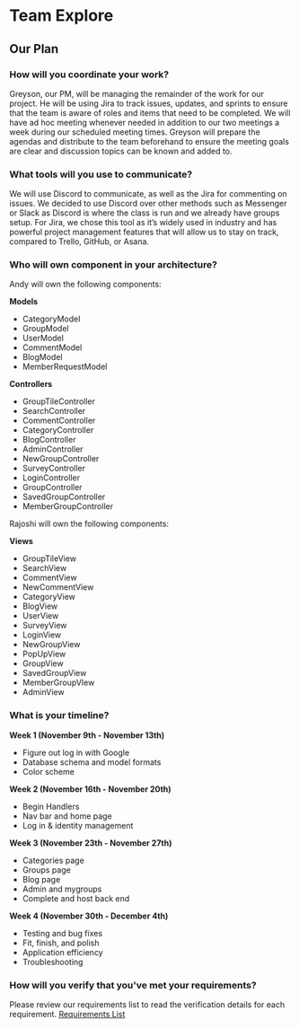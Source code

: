 # Team Explore

## Our Plan

### How will you coordinate your work?

Greyson, our PM, will be managing the remainder of the work for our project. He will be using Jira to track issues, updates, and sprints to ensure that the team is aware of roles and items that need to be completed. We will have ad hoc meeting whenever needed in addition to our two meetings a week during our scheduled meeting times. Greyson will prepare the agendas and distribute to the team beforehand to ensure the meeting goals are clear and discussion topics can be known and added to.

### What tools will you use to communicate?

We will use Discord to communicate, as well as the Jira for commenting on issues. We decided to use Discord over other methods such as Messenger or Slack as Discord is where the class is run and we already have groups setup. For Jira, we chose this tool as it’s widely used in industry and has powerful project management features that will allow us to stay on track, compared to Trello, GitHub, or Asana.

### Who will own component in your architecture?

Andy will own the following components:

**Models**
* CategoryModel
* GroupModel
* UserModel
* CommentModel
* BlogModel
* MemberRequestModel

**Controllers**
* GroupTileController
* SearchController
* CommentController
* CategoryController
* BlogController
* AdminController
* NewGroupController
* SurveyController
* LoginController
* GroupController
* SavedGroupController
* MemberGroupController

Rajoshi will own the following components:

**Views**
* GroupTileView
* SearchView
* CommentView
* NewCommentView
* CategoryView
* BlogView
* UserView
* SurveyView
* LoginView
* NewGroupView
* PopUpView
* GroupView
* SavedGroupView
* MemberGroupVIew
* AdminView

### What is your timeline?

**Week 1 (November 9th - November 13th)**

* Figure out log in with Google
* Database schema and model formats
* Color scheme

**Week 2 (November 16th - November 20th)**

* Begin Handlers
* Nav bar and home page
* Log in & identity management

**Week 3 (November 23th - November 27th)**

* Categories page
* Groups page
* Blog page
* Admin and mygroups
* Complete and host back end

**Week 4 (November 30th - December 4th)**

* Testing and bug fixes
* Fit, finish, and polish
* Application efficiency
* Troubleshooting

### How will you verify that you've met your requirements?

Please review our requirements list to read the verification details for each requirement. [Requirements List](https://github.com/autumn-info-442a/team-e/blob/main/HW3.md)